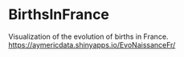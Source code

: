 # BirthsInFrance
Visualization of the evolution of births in France.
https://aymericdata.shinyapps.io/EvoNaissanceFr/
